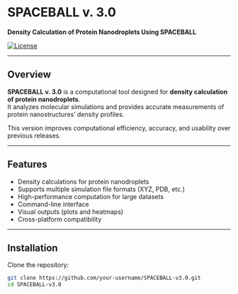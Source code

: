 # SPACEBALL v. 3.0

**Density Calculation of Protein Nanodroplets Using SPACEBALL**

[![License](https://img.shields.io/badge/license-MIT-blue.svg)](LICENSE)

---

## Overview

**SPACEBALL v. 3.0** is a computational tool designed for **density calculation of protein nanodroplets**.  
It analyzes molecular simulations and provides accurate measurements of protein nanostructures’ density profiles.  

This version improves computational efficiency, accuracy, and usability over previous releases.

---

## Features

- Density calculations for protein nanodroplets  
- Supports multiple simulation file formats (XYZ, PDB, etc.)  
- High-performance computation for large datasets  
- Command-line interface  
- Visual outputs (plots and heatmaps)  
- Cross-platform compatibility  

---

## Installation

Clone the repository:

```bash
git clone https://github.com/your-username/SPACEBALL-v3.0.git
cd SPACEBALL-v3.0
